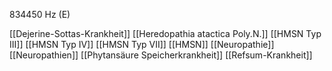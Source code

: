 834450 Hz (E)

[[Dejerine-Sottas-Krankheit]]
[[Heredopathia atactica Poly.N.]]
[[HMSN Typ III]]
[[HMSN Typ IV]]
[[HMSN Typ VII]]
[[HMSN]]
[[Neuropathie]]
[[Neuropathien]]
[[Phytansäure Speicherkrankheit]]
[[Refsum-Krankheit]]